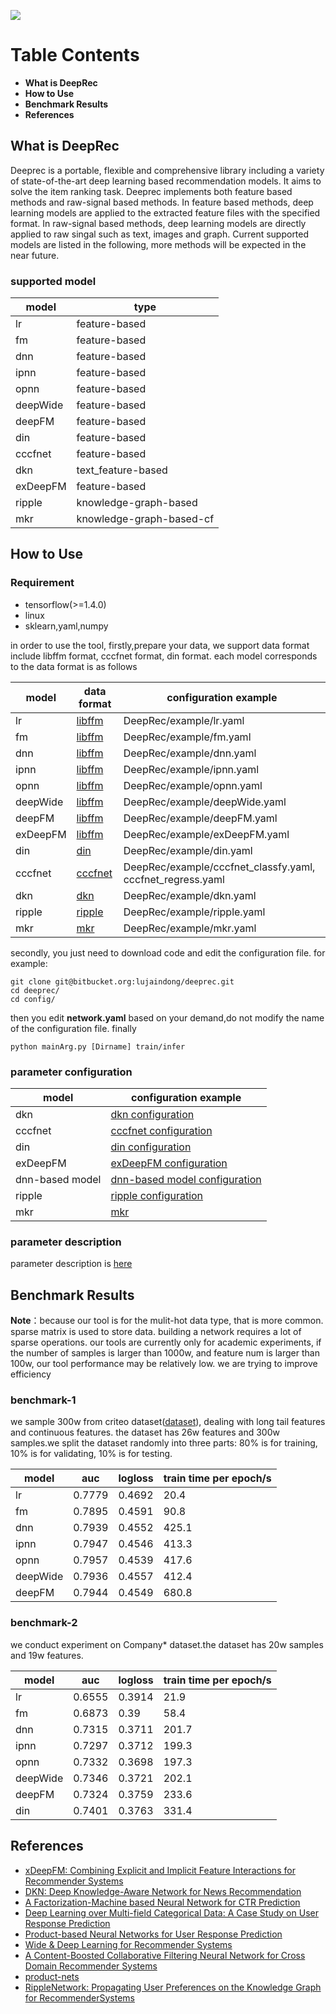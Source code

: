 ![](https://s1.ax1x.com/2017/09/24/QzeaQ.png) 
# **Table Contents**
- **What is DeepRec** 
- **How to Use**
- **Benchmark Results**
- **References**

## **What is DeepRec**
Deeprec is a portable, flexible and comprehensive library including a variety of state-of-the-art deep learning based recommendation models. It aims to solve the item ranking task. Deeprec implements both feature based methods and raw-signal based methods. In feature based methods, deep learning models are applied to the extracted feature files with the specified format. In raw-signal based methods, deep learning models are directly applied to raw singal such as text, images and graph. Current supported models are listed in the following, more methods will be expected in the near future. 
### **supported model**
model | type | 
----|------| 
lr | feature-based | 
fm | feature-based |   
dnn | feature-based |  
ipnn | feature-based |  
opnn | feature-based |  
deepWide | feature-based | 
deepFM | feature-based | 
din | feature-based |
cccfnet | feature-based |
dkn | text_feature-based |
exDeepFM | feature-based |
ripple | knowledge-graph-based |
mkr | knowledge-graph-based-cf |

## **How to Use**
### **Requirement**
- tensorflow(>=1.4.0)
- linux
- sklearn,yaml,numpy 

in order to use the tool, firstly,prepare your data, we support data format include libffm format, cccfnet format, din format. each model corresponds to the data format is as follows

model | data format | configuration example
----|------|------| 
lr | [libffm](https://deeprec.visualstudio.com/_git/deeprec?path=%2Fwiki%2Flibffm%20format.md&version=GBmaster) | DeepRec/example/lr.yaml | 
fm | [libffm](https://deeprec.visualstudio.com/_git/deeprec?path=%2Fwiki%2Flibffm%20format.md&version=GBmaster) | DeepRec/example/fm.yaml |   
dnn | [libffm](https://deeprec.visualstudio.com/_git/deeprec?path=%2Fwiki%2Flibffm%20format.md&version=GBmaster) | DeepRec/example/dnn.yaml |  
ipnn | [libffm](https://deeprec.visualstudio.com/_git/deeprec?path=%2Fwiki%2Flibffm%20format.md&version=GBmaster) | DeepRec/example/ipnn.yaml |  
opnn | [libffm](https://deeprec.visualstudio.com/_git/deeprec?path=%2Fwiki%2Flibffm%20format.md&version=GBmaster) | DeepRec/example/opnn.yaml |  
deepWide | [libffm](https://deeprec.visualstudio.com/_git/deeprec?path=%2Fwiki%2Flibffm%20format.md&version=GBmaster) | DeepRec/example/deepWide.yaml | 
deepFM | [libffm](https://deeprec.visualstudio.com/_git/deeprec?path=%2Fwiki%2Flibffm%20format.md&version=GBmaster) | DeepRec/example/deepFM.yaml | 
exDeepFM | [libffm](https://deeprec.visualstudio.com/_git/deeprec?path=%2Fwiki%2Flibffm%20format.md&version=GBmaster) | DeepRec/example/exDeepFM.yaml|
din | [din](https://deeprec.visualstudio.com/_git/deeprec?path=%2Fwiki%2Fdin%20format.md&version=GBmaster)| DeepRec/example/din.yaml | 
cccfnet | [cccfnet](https://deeprec.visualstudio.com/_git/deeprec?path=%2Fwiki%2Fcccfnet%20format.md&version=GBmaster)| DeepRec/example/cccfnet_classfy.yaml, cccfnet_regress.yaml| 
dkn | [dkn](https://deeprec.visualstudio.com/_git/deeprec?path=%2Fwiki%2Fdkn%20format.md&version=GBmaster) | DeepRec/example/dkn.yaml |
ripple | [ripple](https://deeprec.visualstudio.com/_git/deeprec?path=%2Fwiki%2Fripple%20format.md&version=GBmaster) | DeepRec/example/ripple.yaml |
mkr | [mkr](https://deeprec.visualstudio.com/_git/deeprec?path=%2Fwiki%2Fmkr%20format.md&version=GBmaster) | DeepRec/example/mkr.yaml |

secondly, you just need to download code and edit the configuration file.
for example:
```
git clone git@bitbucket.org:lujaindong/deeprec.git
cd deeprec/
cd config/
```
then you edit **network.yaml** based on your demand,do not modify the name of the configuration file.
finally
```
python mainArg.py [Dirname] train/infer 
``` 

### **parameter configuration**
model| configuration example |
----|------| 
dkn | [dkn configuration](https://deeprec.visualstudio.com/_git/deeprec?path=%2Fwiki%2Fdkn%20configuration.md&version=GBmaster) |
cccfnet | [cccfnet configuration](https://deeprec.visualstudio.com/_git/deeprec?path=%2Fwiki%2Fcccfnet%20configuration.md&version=GBmaster) | 
din | [din configuration](https://deeprec.visualstudio.com/_git/deeprec?path=%2Fwiki%2Fdin%20configuration.md&version=GBmaster) |   
exDeepFM | [exDeepFM configuration](https://deeprec.visualstudio.com/_git/deeprec?_a=preview&path=%2Fwiki%2FexDeepFM%20configuration.md&version=GBmaster) |
dnn-based model |[dnn-based model configuration](https://deeprec.visualstudio.com/_git/deeprec?path=%2Fwiki%2Fdnn-based%20model%20configuration.md&version=GBmaster) | 
ripple | [ripple configuration](https://deeprec.visualstudio.com/_git/deeprec?path=%2Fwiki%2Fripple%20configuration.md&version=GBmaster) |
mkr | [mkr](https://deeprec.visualstudio.com/_git/deeprec?path=%2Fwiki%2Fmkr%20configuration.md&version=GBmaster) |

### **parameter description**
parameter description is [here](https://deeprec.visualstudio.com/_git/deeprec?path=%2Fwiki%2Fparameter%20description.md&version=GBmaster) 
 
## **Benchmark Results**
**Note**：because our tool is for the mulit-hot data type, that is more common. sparse matrix is ​​used to store data. building a network requires a lot of sparse operations. our tools are currently only for academic experiments, if the number of samples is larger than 1000w, and feature num is larger than 100w, our tool performance may be relatively low.
we are trying to improve efficiency 
### **benchmark-1**
we sample 300w from criteo dataset([dataset](https://www.kaggle.com/c/criteo-display-ad-challenge)), dealing with long tail features and continuous features. the dataset has 26w features and 300w samples.we split the dataset randomly into three parts: 80% is for training, 10% is for validating, 10% is for testing.


model | auc | logloss | train time per epoch/s|
----|------|------|------| 
lr | 0.7779 | 0.4692 | 20.4| 
fm | 0.7895 | 0.4591 | 90.8 |   
dnn | 0.7939 | 0.4552 | 425.1 |  
ipnn | 0.7947 | 0.4546 | 413.3 |  
opnn | 0.7957 | 0.4539 | 417.6 |  
deepWide | 0.7936 | 0.4557 | 412.4 | 
deepFM | 0.7944 | 0.4549 | 680.8 | 

### **benchmark-2**
we conduct experiment on Company* dataset.the dataset has 20w samples and 19w features. 

model | auc | logloss | train time per epoch/s|
----|------|------|------| 
lr | 0.6555 | 0.3914 | 21.9| 
fm | 0.6873 | 0.39 | 58.4 |   
dnn | 0.7315 | 0.3711 | 201.7 |  
ipnn | 0.7297 | 0.3712 | 199.3 |  
opnn | 0.7332 | 0.3698 | 197.3 |  
deepWide | 0.7346 | 0.3721 | 202.1 | 
deepFM | 0.7324 | 0.3759 | 233.6 | 
din | 0.7401 | 0.3763 | 331.4 | 

## References
- [xDeepFM: Combining Explicit and Implicit Feature Interactions for Recommender Systems](https://arxiv.org/abs/1803.05170)
- [DKN: Deep Knowledge-Aware Network for News Recommendation](https://arxiv.org/pdf/1801.08284v1.pdf)
- [A Factorization-Machine based Neural Network for CTR Prediction](https://arxiv.org/abs/1703.04247)
- [Deep Learning over Multi-field Categorical Data: A Case Study on User Response Prediction](https://arxiv.org/abs/1601.02376)
- [Product-based Neural Networks for User Response Prediction](https://arxiv.org/abs/1611.00144)
- [Wide & Deep Learning for Recommender Systems](https://arxiv.org/abs/1606.07792)
- [A Content-Boosted Collaborative Filtering Neural Network for Cross Domain Recommender Systems](http://dl.acm.org/citation.cfm?id=3054207)
- [product-nets](https://github.com/Atomu2014/product-nets)
- [RippleNetwork: Propagating User Preferences on the Knowledge Graph for RecommenderSystems](https://arxiv.org/pdf/1803.03467.pdf)